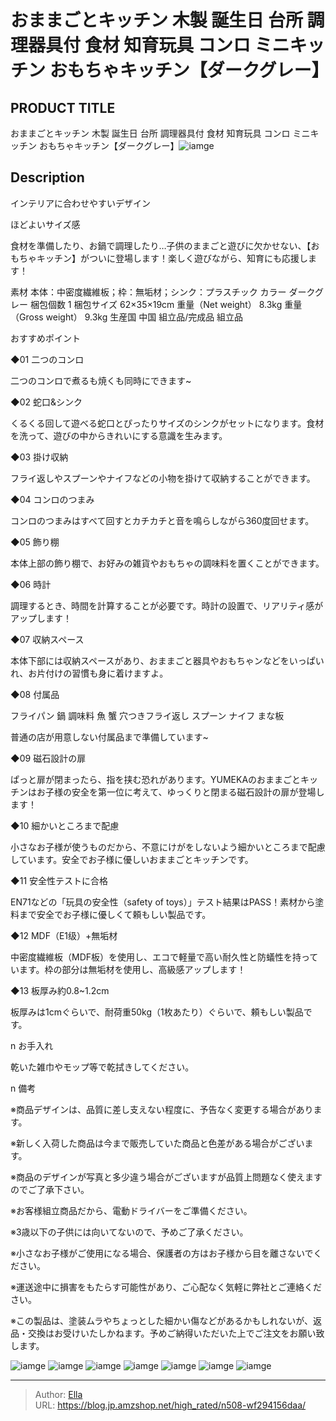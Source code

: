 # おままごとキッチン 木製  誕生日 台所 調理器具付 食材 知育玩具 コンロ ミニキッチン  おもちゃキッチン【ダークグレー】


## PRODUCT TITLE 

おままごとキッチン 木製  誕生日 台所 調理器具付 食材 知育玩具 コンロ ミニキッチン  おもちゃキッチン【ダークグレー】![iamge](https://b2bfiles1.gigab2b.cn/image/wkseller/304/WF190635AAA/20200803_d487f98357f5cc1567006328848c16b9.jpg)

## Description

インテリアに合わせやすいデザイン

ほどよいサイズ感

食材を準備したり、お鍋で調理したり…子供のままごと遊びに欠かせない、【おもちゃキッチン】がついに登場します！楽しく遊びながら、知育にも応援します！



素材	本体：中密度繊維板；枠：無垢材；シンク：プラスチック
カラー	ダークグレー
梱包個数	1
梱包サイズ	62×35×19cm
重量（Net weight）	8.3kg
重量（Gross weight）	9.3kg
生産国	中国
組立品/完成品	組立品





おすすめポイント

◆01 二つのコンロ

二つのコンロで煮るも焼くも同時にできます~

◆02 蛇口&amp;シンク

くるくる回して遊べる蛇口とぴったりサイズのシンクがセットになります。食材を洗って、遊びの中からきれいにする意識を生みます。

◆03 掛け収納

フライ返しやスプーンやナイフなどの小物を掛けて収納することができます。

◆04 コンロのつまみ

コンロのつまみはすべて回すとカチカチと音を鳴らしながら360度回せます。

◆05 飾り棚

本体上部の飾り棚で、お好みの雑貨やおもちゃの調味料を置くことができます。

◆06 時計

調理するとき、時間を計算することが必要です。時計の設置で、リアリティ感がアップします！

◆07 収納スペース

本体下部には収納スペースがあり、おままごと器具やおもちゃンなどをいっぱいれ、お片付けの習慣も身に着けますよ。

◆08 付属品

フライパン 鍋 調味料 魚 蟹 穴つきフライ返し スプーン ナイフ まな板

普通の店が用意しない付属品まで準備しています~

◆09 磁石設計の扉

ぱっと扉が閉まったら、指を挟む恐れがあります。YUMEKAのおままごとキッチンはお子様の安全を第一位に考えて、ゆっくりと閉まる磁石設計の扉が登場します！

◆10  細かいところまで配慮

小さなお子様が使うものだから、不意にけがをしないよう細かいところまで配慮しています。安全でお子様に優しいおままごとキッチンです。

◆11  安全性テストに合格

EN71などの「玩具の安全性（safety of toys）」テスト結果はPASS！素材から塗料まで安全でお子様に優しくて頼もしい製品です。

◆12  MDF（E1级）&#43;無垢材

中密度繊維板（MDF板）を使用し、エコで軽量で高い耐久性と防蟻性を持っています。枠の部分は無垢材を使用し、高級感アップします！

◆13 板厚み約0.8~1.2cm

板厚みは1cmぐらいで、耐荷重50kg（1枚あたり）ぐらいで、頼もしい製品です。

n お手入れ

乾いた雑巾やモップ等で乾拭きしてください。



n 備考

※商品デザインは、品質に差し支えない程度に、予告なく変更する場合があります。

※新しく入荷した商品は今まで販売していた商品と色差がある場合がございます。

※商品のデザインが写真と多少違う場合がございますが品質上問題なく使えますのでご了承下さい。

※お客様組立商品だから、電動ドライバーをご準備ください。

※3歳以下の子供には向いてないので、予めご了承ください。

※小さなお子様がご使用になる場合、保護者の方はお子様から目を離さないでください。

※運送途中に損害をもたらす可能性があり、ご心配なく気軽に弊社とご連絡ください。

※この製品は、塗装ムラやちょっとした細かい傷などがあるかもしれないが、返品・交換はお受けいたしかねます。予めご納得いただいた上でご注文をお願い致します。









![iamge](https://b2bfiles1.gigab2b.cn/image/wkseller/304/WF190635AAA/20200803_2d5465b7f2e124b69f15289016374124.jpg)
![iamge](https://b2bfiles1.gigab2b.cn/image/wkseller/304/WF190635AAA/20200803_c8b3e1c0763055d3b79993b60838f579.jpg)
![iamge](https://b2bfiles1.gigab2b.cn/image/wkseller/304/WF190635AAA/20200803_f1f423ca2e5319686417baf84a4e3bb8.jpg)
![iamge](https://b2bfiles1.gigab2b.cn/image/wkseller/304/WF190635AAA/20200803_9537526c612b5c5f562dc28754fea313.jpg)
![iamge](https://b2bfiles1.gigab2b.cn/image/wkseller/304/20220726_a8648782ad1e3ac611ade4704d70c013.jpg)
![iamge](https://b2bfiles1.gigab2b.cn/image/wkseller/304/WF190635AAA/20200803_27b76d5679c7c72954e33eb730ab2a6a.JPG)
![iamge](https://b2bfiles1.gigab2b.cn/image/wkseller/304/WF190635AAA/20200803_3532e7abd1552357803f8538a753c297.JPG)


---

> Author: [Ella](https://blog.jp.amzshop.net/)  
> URL: https://blog.jp.amzshop.net/high_rated/n508-wf294156daa/  

